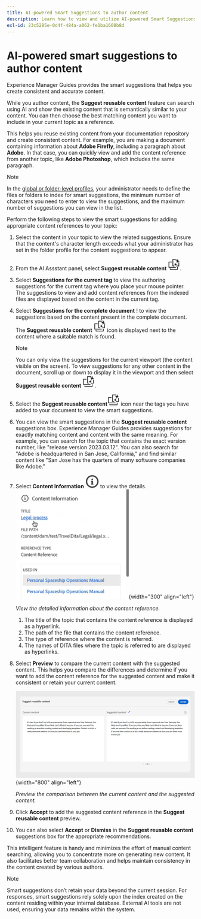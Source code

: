 ```yaml
---
title: AI-powered Smart Suggestions to author content
description: Learn how to view and utilize AI-powered Smart Suggestions in the Web Editor.
exl-id: 23c5285e-0d4f-484a-a062-fe1ba1608b8d
---
```

# AI-powered smart suggestions to author content

Experience Manager Guides provides the smart suggestions that helps you create consistent and accurate content.  

While you author content, the **Suggest reusable content**  feature can search using AI and show the existing content that is semantically similar to your content. You can then choose the best matching content you want to include in your current topic as a reference.

This helps you reuse existing content from your documentation repository and create consistent content. For example, you are making a document containing information about **Adobe Firefly**, including a paragraph about **Adobe**. In that case, you can quickly view and add the content reference from another topic, like **Adobe Photoshop**, which includes the same paragraph.
>[!NOTE]
>
> In the [global or folder-level profiles](../cs-install-guide/conf-folder-level.md#conf-ai-smart-suggestions), your administrator needs to define the files or folders to index for smart suggestions, the minimum number of characters you need to enter to view the suggestions, and the maximum number of suggestions you can view in the list.

Perform the following steps to view the smart suggestions for adding appropriate content references to your topic:


  1. Select the content in your topic to view the related suggestions. Ensure that the content's character length exceeds what your administrator has set in the folder profile for the content suggestions to appear.
  1. From the AI Assstant panel, select **Suggest reusable content** ![ai suggest reusable content icon ](./images/ai-suggest-reusable-content-icon.svg).

  1. Select **Suggestions for the current tag**  to view the authoring suggestions for the current tag where you place your mouse pointer.  The suggestions to view and add content references from the indexed files are displayed based on the content in the current tag.
  
    
  1. Select **Suggestions for the complete document**  ! to view the suggestions based on the content present in the complete document.  The **Suggest reusable content** ![ai suggest reusable content icon ](./images/ai-suggest-reusable-content-icon.svg) icon is displayed next to the content where a suitable match is found. 



        >[!NOTE]
        >
        > You can only view the suggestions for the current viewport (the content visible on the screen). To view suggestions for any other content in the document, scroll up or down to display it in the viewport and then select **Suggest reusable content** ![ai suggest reusable content icon ](./images/ai-suggest-reusable-content-icon.svg).
   
   1. Select the **Suggest reusable content**![Suggest reusable content icon](images/ai-suggest-reusable-content-icon.svg) icon near the tags you have added to your document to view the smart suggestions. 
  1. You can view the smart suggestions  in the **Suggest reusable content** suggestions box.  Experience Manager Guides provides suggestions for exactly matching content and content with the same meaning. For example, you can search for the topic that contains the exact version number, like "release version 2023.03.12". You can also search for "Adobe is headquartered in San Jose, California," and find similar content like "San Jose has the quarters of many software companies like Adobe."
  1. Select **Content Information** ![Content Information](images/smart-suggestions-content-info-icon.svg) to view the details.
        ![Content information panel](images/smart-suggestions-content-information.png){width="300" align="left"}

        *View the detailed information about the content reference.*

        1. The title of the topic that contains the content reference is displayed as a hyperlink. 
        1. The path of the file that contains the content reference.
        1. The type of reference where the content is referred.
        1. The names of DITA files where the topic is referred to are displayed as hyperlinks.
1. Select **Preview**  to compare the current content with the suggested content. This helps you compare the differences and determine if you want to add the content reference for the suggested content and make it consistent or retain your current content.

     ![Suggest reusable content preview](images/ai-assistant-suggest-reusable-content.png){width="800" align="left"}

    *Preview the comparison between the current content and the suggested content.*
 
1. Click **Accept** to add the suggested content reference in the  **Suggest reusable content** preview.
1. You can also select **Accept** or **Dismiss** in the **Suggest reusable content** suggestions box for the appropriate recommendations.

   
This intelligent feature is handy and minimizes the effort of manual content searching, allowing you to concentrate more on generating new content. It also facilitates better team collaboration and helps maintain consistency in the content created by various authors.

>[!NOTE]
>
>Smart suggestions don’t retain your data beyond the current session. For responses, smart suggestions rely solely upon the index created on the content residing within your internal database. External AI tools are not used, ensuring your data remains within the system.
